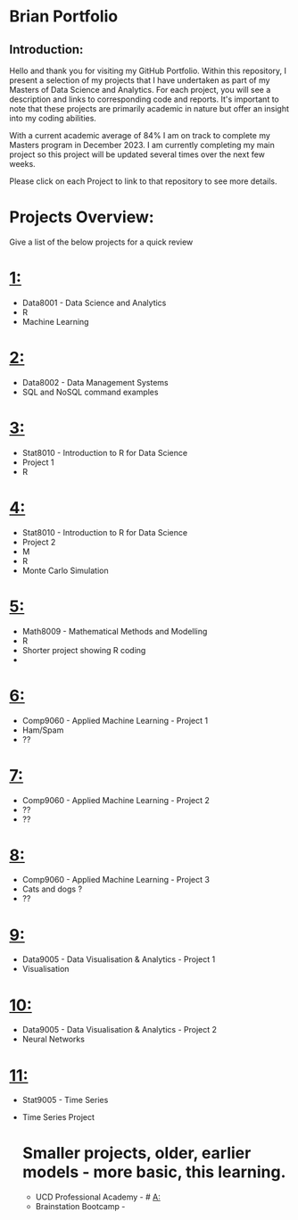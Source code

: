 # Brian Portfolio

## Introduction:
Hello and thank you for visiting my GitHub Portfolio. Within this repository, I present a selection of my projects that I have undertaken as part of my Masters of Data Science and Analytics. For each project, you will see a description and links to corresponding code and reports. It's important to note that these projects are primarily academic in nature but offer an insight into my coding abilities.

With a current academic average of 84% I am on track to complete my Masters program in December 2023. I am currently completing my main project so this project will be updated several times over the next few weeks.

Please click on each Project to link to that repository to see more details.

# Projects Overview:
Give a list of the below projects for a quick review


# [1: ](https://github.com/bhiggi01/mtu_1_data8001)
* Data8001 - Data Science and Analytics
* R
* Machine Learning

# [2: ](https://github.com/bhiggi01/mtu_1_data8002)
* Data8002 - Data Management Systems
* SQL and NoSQL command examples

# [3: ](https://github.com/bhiggi01/mtu_1_stat8010_project_1)
* Stat8010 - Introduction to R for Data Science
* Project 1
* R

# [4: ](https://github.com/bhiggi01/mtu_1_stat8010_project_2)
* Stat8010 - Introduction to R for Data Science
* Project 2
* M
* R
* Monte Carlo Simulation

# [5: ](https://github.com/bhiggi01/mtu_1_math8009)
* Math8009 - Mathematical Methods and Modelling
* R
* Shorter project showing R coding
* 

# [6: ](https://github.com/bhiggi01/mtu_2_comp9060_project_1)
* Comp9060 - Applied Machine Learning - Project 1
* Ham/Spam
* ??

# [7: ](https://github.com/bhiggi01/mtu_2_comp9060_project_2)
* Comp9060 - Applied Machine Learning - Project 2
* ??
* ??

# [8: ](https://github.com/bhiggi01/mtu_2_comp9060_project_3)
* Comp9060 - Applied Machine Learning - Project 3
* Cats and dogs ?
* ??

# [9: ](https://github.com/bhiggi01/mtu_2_data9005_project_1)
* Data9005 - Data Visualisation & Analytics - Project 1
* Visualisation

# [10: ](https://github.com/bhiggi01/mtu_2_data9005_project_2)
* Data9005 - Data Visualisation & Analytics - Project 2
* Neural Networks

# [11: ](https://github.com/bhiggi01/mtu_2_stat9005)
* Stat9005 - Time Series
* Time Series Project



  # Smaller projects, older, earlier models -  more basic, this learning.
  * UCD Professional Academy - # [A: ](https://github.com/bhiggi01/UCDPA-BrianHiggins/)
  * Brainstation Bootcamp -
  

